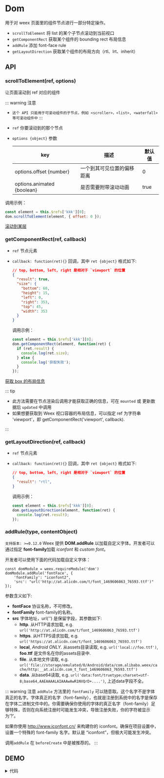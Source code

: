 # Dom

用于对 weex 页面里的组件节点进行一部分特定操作。

- `scrollToElement`
  将 list 的某个子节点滚动到当前视口
- `getComponentRect`
  获取某个组件的 bounding rect 布局信息
- `addRule`
  添加 font-face rule
- `getLayoutDirection`<Badge text="0.20.0+" type="warn" vertical="middle"/>
  获取某个组件的布局方向（rtl、lrt、inherit）

## API

### scrollToElement(ref, options)

让页面滚动到 ref 对应的组件

::: warning 注意
 - `这个 API 只能用于可滚动组件的子节点，例如 <scroller>，<list>, <waterfall> 等可滚动组件中`
:::

* `ref`
  你要滚动到的那个节点

- `options {object}`
  参数

  | key                        | 描述                       | 默认值 |
  | -------------------------- | -------------------------- | ------ |
  | options.offset {number}    | 一个到其可见位置的偏移距离 | 0      |
  | options.animated {boolean} | 是否需要附带滚动动画       | true   |

调用示例：

```javascript
const element = this.$refs['kkk'][0];
dom.scrollToElement(element, { offset: 0 });
```

[滚动到某层](http://dotwe.org/vue/56e0d256cbb26facd958dbd6424f42b2)

### getComponentRect(ref, callback) <Badge text="0.9.4+" type="warn" vertical="middle"/>

- `ref`
  节点元素
- `callback: function(ret){}`
  回调，其中 `ret {object}` 格式如下:

  ```json
  // top, bottom, left, right 是相对于 `viewport` 的位置
  {
    "result": true,
    "size": {
      "bottom": 60,
      "height": 15,
      "left": 0,
      "right": 353,
      "top": 45,
      "width": 353
    }
  }
  ```

  调用示例：

  ```javascript
  const element = this.$refs['kkk'][0];
  dom.getComponentRect(element, function(ret) {
    if (ret.result) {
      console.log(ret.size);
    } else {
      console.log('获取失败');
    }
  });
  ```

[获取 box 的布局信息](http://dotwe.org/vue/96b4a0f35da552d2dfea3579d11120e4)

::: tip

- 此方法需要在节点渲染后调用才能获取正确的信息，可在 `mounted` 或 更新数据后 `updated` 中调用
- 如果想要获取到 Weex 视口容器的布局信息，可以指定 ref 为字符串 'viewport'，即 getComponentRect('viewport', callback).

:::

### getLayoutDirection(ref, callback) <Badge text="0.20.0+" type="warn" vertical="middle"/>

- `ref`
  节点元素
- `callback: function(ret){}`
  回调，其中 `ret {object}` 格式如下:

  ```json
  // top, bottom, left, right 是相对于 `viewport` 的位置
  {
    "result": "rtl",
  }
  ```

  调用示例：

  ```javascript
  const element = this.$refs['kkk'][0];
  dom.getLayoutDirection(element, function(ret) {
    console.log(ret.result);
  });
  ```

### addRule(type, contentObject)  <Badge text="0.12.0+" type="warn" vertical="middle"/>

`支持版本: >=0.12.0`
Weex 提供  **DOM.addRule** 以加载自定义字体。开发者可以通过指定 **font-family**加载 *iconfont* 和 *custom font*。

开发者可以使用下面的代码加载自定义字体：

    const domModule = weex.requireModule('dom')
    domModule.addRule('fontFace', {
        'fontFamily': "iconfont2",
        'src': "url('http://at.alicdn.com/t/font_1469606063_76593.ttf')"
    });

参数含义如下:

* **fontFace** 协议名称，不可修改。
* **fontFamily** font-family的名称。
* **src** 字体地址，url('') 是保留字段，其参数如下:
    * **http**. 从HTTP请求加载, e.g. `url('http://at.alicdn.com/t/font_1469606063_76593.ttf')`
    * **https**. 从HTTPS请求加载, e.g. `url('https://at.alicdn.com/t/font_1469606063_76593.ttf')`
    * **local**, *Android ONLY*. 从assets目录读取, e.g. `url('local://foo.ttf')`,  **foo.ttf** 是文件名在你的assets目录中.
    * **file**. 从本地文件读取, e.g. `url('file://storage/emulated/0/Android/data/com.alibaba.weex/cache/http:__at.alicdn.com_t_font_1469606063_76593.ttf')`
    * **data**. 从base64读取, e.g. `url('data:font/truetype;charset=utf-8;base64,AAEAAAALAIAAAwAwR1NVQrD+....')`, 上述data字段不全。

::: warning 注意
`addRule` 方法里的 `fontFamily` 可以随意取。这个名字不是字体真正的名字。字体真正的名字（font-family），也就是注册到系统中的名字是保存在字体二进制文件中的。你需要确保你使用的字体的真正名字（font-family）足够特殊，否则在向系统注册时可能发生冲突，导致注册失败，你的字符被显示为‘?’。

如果你使用 http://www.iconfont.cn/ 来构建你的 iconfont。确保在项目设置中，设置一个特殊的 font-family 名字。默认是 “iconfont”，但极大可能发生冲突。

调用`addRule` 在 `beforeCreate` 中是被推荐的。
:::

## DEMO

[<IPhoneImg imgSrc="https://img.alicdn.com/tfs/TB1hVg_n8LoK1RjSZFuXXXn0XXa-262-433.png" />](http://dotwe.org/vue/d8459936b12ed070ccf6bf5b953aa344)

<!-- [![](https://img.alicdn.com/tfs/TB1hVg_n8LoK1RjSZFuXXXn0XXa-262-433.png)](http://dotwe.org/vue/d8459936b12ed070ccf6bf5b953aa344) -->

<details>
  <summary>代码</summary>

```vue
  <template>
    <div class="root">
      <list class="list">
        <cell v-for="item in items" v-bind:key="item.title">
          <div :ref="`widget${item.title}`" class="widget">
            <text>widget{{item.title}}</text>
            <text>iconfont{{item.title}}</text>
            <text :style="{fontFamily:`iconfont${item.title}`, fontSize: '50px'}">&#xe748;</text>
          </div>
        </cell>
      </list>
      <div class="btn-holder">
        <text class="btn" @click="getComponentRect">getComponentRect of 10</text>
        <text class="btn" @click="scrollToElement">scroll to 10</text>
        <text class="btn" @click="addRule">addRule</text>
      </div>
      <div class="message">
        <text>{{message}}</text>
      </div>
    </div>
  </template>

  <script>
const dom = weex.requireModule('dom');
const modal = weex.requireModule('modal');

export default {
  data() {
    return {
      targetIndex: 10,
      items: [],
      trigger: '',
      message: ''
    };
  },
  created() {
    const targetIndex = this.targetIndex;
    const items = [];
    for (let i = 0; i < 30; i++) {
      items.push({
        title: i,
        desc: i === targetIndex ? '&#xe748;' : ''
      });
    }
    this.items = items;
  },
  methods: {
    getStyle(i) {
      return {};
    },
    addRule() {
      const targetIndex = this.targetIndex;
      modal.toast({
        message: `addRule to iconfont${targetIndex}`
      });
      this.scrollToElement();
      dom.addRule('fontFace', {
        fontFamily: `iconfont${targetIndex}`,
        src: "url('http://at.alicdn.com/t/font_zn5b3jswpofuhaor.ttf')"
      });
    },
    scrollToElement() {
      const element = this.$refs[`widget${this.targetIndex}`][0];
      dom.scrollToElement(element);
    },
    getComponentRect() {
      const element = this.$refs[`widget${this.targetIndex}`][0];
      dom.getComponentRect(element, data => {
        this.message = JSON.stringify(data);
      });
    }
  }
};
</script>


  <style scoped>
.root {
  width: 700px;
  margin-left: 25px;
}
.list {
  height: 600px;
  width: 700px;
}
.widget {
  height: 150px;
  width: 700px;
  border-width: 1px;
}
.btn-holder {
  flex-direction: row;
  margin-top: 10px;
}
.btn {
  padding-left: 10px;
  padding-right: 10px;
  padding-top: 10px;
  padding-bottom: 10px;
  background-color: #00b4ff;
  margin-right: 10px;
  color: #fff;
}
.message {
  margin-top: 10px;
  border-width: 1px;
  height: 300px;
  width: 700px;
}
</style>
```

</details>
